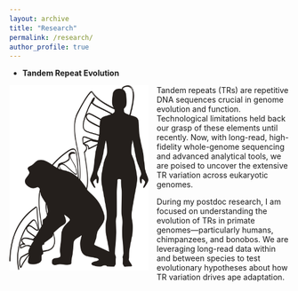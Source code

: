 ```yaml
---
layout: archive
title: "Research"
permalink: /research/
author_profile: true
---
```


- **Tandem Repeat Evolution**  
<div style="clear: both;">
  <img src="images/human_chimp_dna.png" alt="Tandem Repeat Evolution" width="250" style="float: left; margin-right: 15px; margin-bottom: 10px;">
  <p>
    Tandem repeats (TRs) are repetitive DNA sequences crucial in genome evolution and function.
    Technological limitations held back our grasp of these elements until recently. Now, with long-read, high-fidelity whole-genome sequencing and advanced analytical tools, we are poised to uncover the extensive TR variation across eukaryotic genomes.
  </p>
  <p>
    During my postdoc research, I am focused on understanding the evolution of TRs in primate genomes—particularly humans, chimpanzees, and bonobos.
    We are leveraging long-read data within and between species to test evolutionary hypotheses about how TR variation drives ape adaptation.
  </p>
</div>
